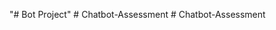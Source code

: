 "# Bot Project" 
#   C h a t b o t - A s s e s s m e n t  
 #   C h a t b o t - A s s e s s m e n t  
 